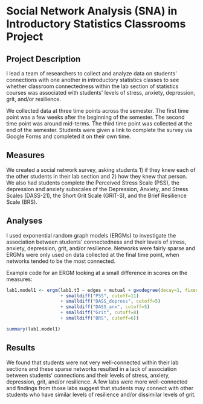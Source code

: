 # Social Network Analysis (SNA) in Introductory Statistics Classrooms Project

## Project Description
I lead a team of researchers to collect and analyze data on students' connections with one another in introductory statistics classes to see whether classroom connectedness within the lab section of statistics courses was associated with students' levels of stress, anxiety, depression, grit, and/or resilience.

We collected data at three time points across the semester. The first time point was a few weeks after the beginning of the semester. The second time point was around mid-terms. The third time point was collected at the end of the semester. Students were given a link to complete the survey via Google Forms and completed it on their own time.

## Measures

We created a social network survey, asking students 1) if they knew each of the other students in their lab section and 2) how they knew that person. We also had students complete the Perceived Stress Scale (PSS), the depression and anxiety subscales of the Depression, Anxiety, and Stress Scales (DASS-21), the Short Grit Scale (GRIT-S), and the Brief Resilience Scale (BRS).

## Analyses

I used exponential random graph models (ERGMs) to investigate the association between students' connectedness and their levels of stress, anxiety, depression, grit, and/or resilience. Networks were fairly sparse and ERGMs were only used on data collected at the final time point, when networks tended to be the most connected.

Example code for an ERGM looking at a small difference in scores on the measures:
~~~ R
lab1.model1 <- ergm(lab1.t3 ~ edges + mutual + gwodegree(decay=1, fixed=TRUE) 
                    + smalldiff("PSS", cutoff=11)
                    + smalldiff("DASS_depress", cutoff=5)  
                    + smalldiff("DASS_anx", cutoff=5)
                    + smalldiff("Grit", cutoff=8)
                    + smalldiff("BRS", cutoff=6))

summary(lab1.model1)
~~~

## Results
We found that students were not very well-connected within their lab sections and these sparse networks resulted in a lack of association between students' connections and their levels of stress, anxiety, depression, grit, and/or resilience. A few labs were more well-connected and findings from those labs suggest that students may connect with other students who have similar levels of resilience and/or dissimilar levels of grit.
